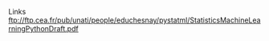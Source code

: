 Links
ftp://ftp.cea.fr/pub/unati/people/educhesnay/pystatml/StatisticsMachineLearningPythonDraft.pdf
